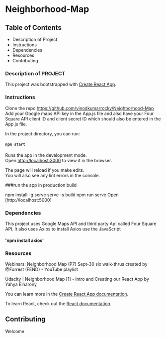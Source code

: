 # Neighborhood-Map

## Table of Contents

+ Description of Project
+ Instructions
+ Dependencies
+ Resources
+ Contributing

### Description of PROJECT
This project was bootstrapped with [Create React App](https://github.com/facebook/create-react-app).

### Instructions
Clone the repo https://github.com/vinodkumarrocky/Neighborhood-Map
Add your Google maps API key in the App.js file and also have your Four Square API client ID and client secret ID which should also be entered in the App.js file.

In the project directory, you can run:

#### `npm start`

Runs the app in the development mode.<br>
Open [http://localhost:3000](http://localhost:3000) to view it in the browser.

The page will reload if you make edits.<br>
You will also see any lint errors in the console.

###run the app in production build

npm install -g serve
serve -s build
npm run serve
Open [http://localhost:5000]

### Dependencies
This project uses Google Maps API and third party ApI called Four Square API. It also uses Axios to install Axios use the JavaScript
#### 'npm install axios'

### Resources

Webinars: Neighborhood Map (P7) Sept-30 six walk-thrus created by @Forrest (FEND) - YouTube playlist

Udacity | Neighborhood Map [1] - Intro and Creating our React App by Yahya Elharony

You can learn more in the [Create React App documentation](https://facebook.github.io/create-react-app/docs/getting-started).

To learn React, check out the [React documentation](https://reactjs.org/).

## Contributing

Welcome